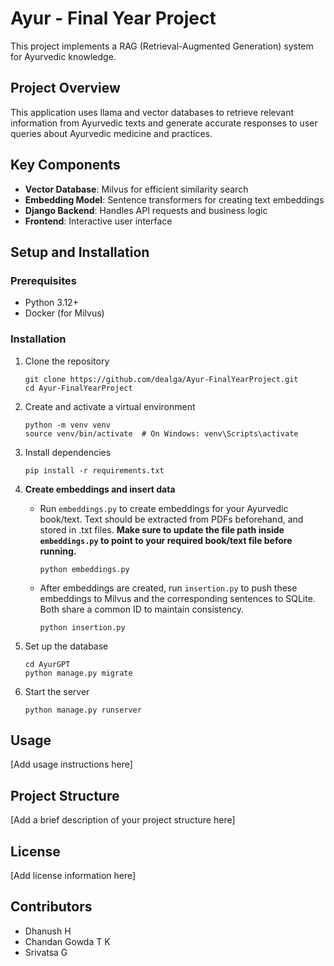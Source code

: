 # Ayur - Final Year Project

This project implements a RAG (Retrieval-Augmented Generation) system for Ayurvedic knowledge.

## Project Overview

This application uses llama and vector databases to retrieve relevant information from Ayurvedic texts and generate accurate responses to user queries about Ayurvedic medicine and practices.

## Key Components

* **Vector Database**: Milvus for efficient similarity search
* **Embedding Model**: Sentence transformers for creating text embeddings
* **Django Backend**: Handles API requests and business logic
* **Frontend**: Interactive user interface

## Setup and Installation

### Prerequisites

* Python 3.12+
* Docker (for Milvus)

### Installation

1. Clone the repository

   ```
   git clone https://github.com/dealga/Ayur-FinalYearProject.git
   cd Ayur-FinalYearProject
   ```

2. Create and activate a virtual environment

   ```
   python -m venv venv
   source venv/bin/activate  # On Windows: venv\Scripts\activate
   ```

3. Install dependencies

   ```
   pip install -r requirements.txt
   ```

4. **Create embeddings and insert data**

   * Run `embeddings.py` to create embeddings for your Ayurvedic book/text. Text should be extracted from PDFs beforehand, and stored in .txt files. 
     **Make sure to update the file path inside `embeddings.py` to point to your required book/text file before running.**

     ```
     python embeddings.py
     ```
   * After embeddings are created, run `insertion.py` to push these embeddings to Milvus and the corresponding sentences to SQLite. Both share a common ID to maintain consistency.

     ```
     python insertion.py
     ```

5. Set up the database

   ```
   cd AyurGPT
   python manage.py migrate
   ```

6. Start the server

   ```
   python manage.py runserver
   ```

## Usage

\[Add usage instructions here]

## Project Structure

\[Add a brief description of your project structure here]

## License

\[Add license information here]

## Contributors

* Dhanush H
* Chandan Gowda T K
* Srivatsa G

